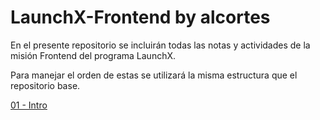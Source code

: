 # LaunchX-Frontend by alcortes

En el presente repositorio se incluirán todas las notas y actividades de la misión Frontend del programa LaunchX.

Para manejar el orden de estas se utilizará la misma estructura que el repositorio base.

[01 - Intro](./)